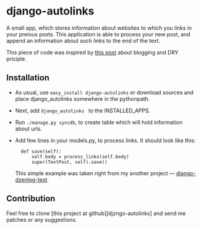 django-autolinks
================

A small app, which stores information about websites to which you
links in your preious posts. This application is able to process
your new post, and append an information about such links to the
end of the text.

This piece of code was inspired by [this post][lethain] about
blogging and DRY priciple.

Installation
------------

* As usual, use `easy_install django-autolinks` or download sources
  and place django_autolinks somewhere in the pythonpath.
* Next, add `django_autolinks ` to the INSTALLED_APPS.
* Run `./manage.py syncdb`, to create table which will hold information
  about urls.
* Add few lines in your models.py, to process links. It should look like
  this:

        def save(self):
            self.body = process_links(self.body)
            super(TextPost, self).save()

  This simple example was taken right from my another project — [django-dzenlog-text].

Contribution
------------

Feel free to clone [this project at github][djzngo-autolinks] and send me patches or any
suggestions.

[lethain]: http://lethain.com/entry/2008/jan/09/dont-repeat-yourself-bloggers-dynamic-blog-context/
[django-autolinks]: http://github.com/svetlyak40wt/django-autolinks
[django-dzenlog-text]: http://github.com/svetlyak40wt/django-autolinks

